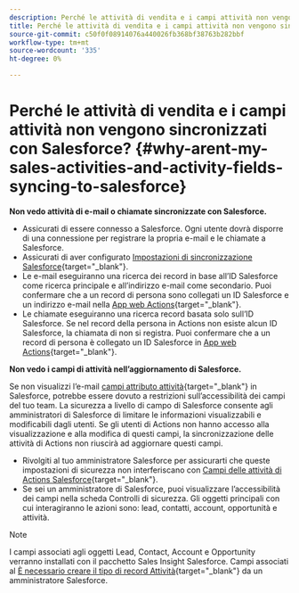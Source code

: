 ```yaml
---
description: Perché le attività di vendita e i campi attività non vengono sincronizzati con Salesforce? - Documentazione di Marketo - Documentazione del prodotto
title: Perché le attività di vendita e i campi attività non vengono sincronizzati con Salesforce?
source-git-commit: c50f0f08914076a440026fb368bf38763b282bbf
workflow-type: tm+mt
source-wordcount: '335'
ht-degree: 0%

---
```


# Perché le attività di vendita e i campi attività non vengono sincronizzati con Salesforce? {#why-arent-my-sales-activities-and-activity-fields-syncing-to-salesforce}

**Non vedo attività di e-mail o chiamate sincronizzate con Salesforce.**

* Assicurati di essere connesso a Salesforce. Ogni utente dovrà disporre di una connessione per registrare la propria e-mail e le chiamate a Salesforce.
* Assicurati di aver configurato [Impostazioni di sincronizzazione Salesforce](/help/marketo/product-docs/marketo-sales-insight/actions/crm/salesforce-integration/sync-sales-activities-to-salesforce.md){target="_blank"}.
* Le e-mail eseguiranno una ricerca dei record in base all’ID Salesforce come ricerca principale e all’indirizzo e-mail come secondario. Puoi confermare che a un record di persona sono collegati un ID Salesforce e un indirizzo e-mail nella [App web Actions](https://toutapp.com/next#command_center){target="_blank"}.
* Le chiamate eseguiranno una ricerca record basata solo sull’ID Salesforce. Se nel record della persona in Actions non esiste alcun ID Salesforce, la chiamata di non si registra. Puoi confermare che a un record di persona è collegato un ID Salesforce in [App web Actions](https://toutapp.com/next#command_center){target="_blank"}.

**Non vedo i campi di attività nell’aggiornamento di Salesforce.**

Se non visualizzi l’e-mail [campi attributo attività](/help/marketo/product-docs/marketo-sales-insight/actions/crm/salesforce-package-configuration/logging-sales-activity-attributes-to-salesforce.md){target="_blank"} in Salesforce, potrebbe essere dovuto a restrizioni sull’accessibilità dei campi del tuo team. La sicurezza a livello di campo di Salesforce consente agli amministratori di Salesforce di limitare le informazioni visualizzabili e modificabili dagli utenti. Se gli utenti di Actions non hanno accesso alla visualizzazione e alla modifica di questi campi, la sincronizzazione delle attività di Actions non riuscirà ad aggiornare questi campi.

* Rivolgiti al tuo amministratore Salesforce per assicurarti che queste impostazioni di sicurezza non interferiscano con [Campi delle attività di Actions Salesforce](/help/marketo/product-docs/marketo-sales-insight/actions/crm/salesforce-package-configuration/logging-sales-activity-attributes-to-salesforce.md){target="_blank"}.
* Se sei un amministratore di Salesforce, puoi visualizzare l’accessibilità dei campi nella scheda Controlli di sicurezza. Gli oggetti principali con cui interagiranno le azioni sono: lead, contatti, account, opportunità e attività.

>[!NOTE]
>
>I campi associati agli oggetti Lead, Contact, Account e Opportunity verranno installati con il pacchetto Sales Insight Salesforce. Campi associati al [È necessario creare il tipo di record Attività](/help/marketo/product-docs/marketo-sales-insight/actions/crm/salesforce-package-configuration/logging-sales-activity-attributes-to-salesforce.md){target="_blank"} da un amministratore Salesforce.
